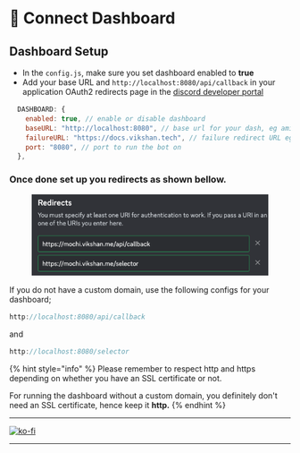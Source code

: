 # 🔌 Connect Dashboard

## Dashboard Setup

* In the `config.js`, make sure you set dashboard enabled to **true**
* Add your base URL and `http://localhost:8080/api/callback` in your application OAuth2 redirects page in the [discord developer portal](https://discord.com/developers/applications)

```js
  DASHBOARD: {
    enabled: true, // enable or disable dashboard
    baseURL: "http://localhost:8080", // base url for your dash, eg amina.vikshan.me
    failureURL: "https://docs.vikshan.tech", // failure redirect URL eg docs.vikshan.tech
    port: "8080", // port to run the bot on
  },
```

### Once done set up you redirects as shown bellow.

<figure><img src="../../.gitbook/assets/image (8).png" alt=""><figcaption></figcaption></figure>

If you do not have a custom domain, use the following configs for your dashboard;

```javascript
http://localhost:8080/api/callback
```

and

```javascript
http://localhost:8080/selector
```

{% hint style="info" %}
Please remember to respect http and https depending on whether you have an SSL certificate or not.

For running the dashboard without a custom domain, you definitely don't need an SSL certificate, hence keep it **http.**
{% endhint %}

***

[![ko-fi](https://ko-fi.com/img/githubbutton\_sm.svg)](https://ko-fi.com/vikshan)

***
